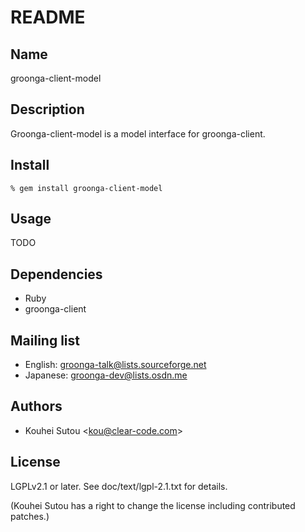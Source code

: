 # README

## Name

groonga-client-model

## Description

Groonga-client-model is a model interface for groonga-client.

## Install

    % gem install groonga-client-model

## Usage

TODO

## Dependencies

* Ruby
* groonga-client

## Mailing list

* English: [groonga-talk@lists.sourceforge.net](https://lists.sourceforge.net/lists/listinfo/groonga-talk)
* Japanese: [groonga-dev@lists.osdn.me](http://lists.osdn.me/mailman/listinfo/groonga-dev)

## Authors

* Kouhei Sutou \<kou@clear-code.com\>

## License

LGPLv2.1 or later. See doc/text/lgpl-2.1.txt for details.

(Kouhei Sutou has a right to change the license including contributed
patches.)
